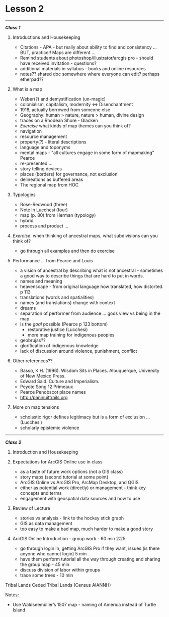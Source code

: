 Lesson 2  
========

---

*__Class 1__*  

1. Introductions and Housekeeping  
   -   Citations - APA - but really about ability to find and consistency ... BUT, practice!! Maps are different ...
   -   Remind students about photoshop/illustrator/arcgis pro - should have received invitation - questions?
   -   additional materials in syllabus - books and online resources
   -   notes?? shared doc somewhere where everyone can edit? perhaps etherpad??
2. What is a map
   -   Weber(?) and demystification (un-magic)
      -   colonialism, capitalism, modernity <=> Disenchantment
      -   1918, actually borrowed from someone else
   -   Geography: human > nature, nature > human, divine design
      - traces on a Rhodean Shore - Glacken
   -   *Exercise* what kinds of map themes can you think of?
      -   navigation 
      -   resource management  
      -   property(?)  - literal descriptions
      -   language and toponyms 
      -   mental maps - "all cultures engage in some form of mapmaking" Pearce
      -   re-presented ...
      -   story telling devices
   -   places (borders) for governance, not exclusion
      -   delineations as buffered areas
      -   The regional map from HOC
3. Typologies 
   -   Rose-Redwood (three)
   -   Note in Lucchesi (four)
   -   map (p. 80) from Herman (typology) 
   -   hybrid
   -   process and product ...
4. *Exercise*: when thinking of ancestral maps, what subdivisions can you think of?
   -   go through all examples and then do exercise
5. Performance ... from Pearce and Louis
   -   a vision of ancestral by describing what is not ancestral - sometimes a good way to describe things that are hard to put in words.
   -   names and meaning
      -   heavenscape - from original language how translated, how distorted. p 113
      -   translations (words and spatialities)
      -   names (and translations) change with context
   -   dreams 
   -   separation of performer from audience ... gods view vs being in the map
   -   is the *goal* possible (Pearce p 123 bottom) 
       -   restorative justice (Lucchesi)
       -   more map training for indigenous peoples
   -   geobrujas??
   -   glorification of indigenous knowledge  
   -   lack of discussion around violence, punishment, conflict  
6. Other references??
   -   Basso, K.H. (1996). Wisdom Sits in Places. Albuquerque, University of New Mexico Press.
   -   Edward Said. Culture and Imperialism.
   -   Peyote Song 12 Primeaux
   -   Pearce Penobscot place names
   -   http://paninuittrails.org

7. More on map tensions
   -   scholastic rigor defines legitimacy but is a form of exclusion ... (Lucchesi)
   -   scholarly epistemic violence



---

*__Class 2__*  

1. Introduction and Housekeeping

2. Expectations for ArcGIS Online use in class
   - as a taste of future work options (not a GIS class)
   - story maps (second tutorial at some point)
   - ArcGIS Online vs ArcGIS Pro, ArcMap Desktop, and QGIS
   - either as potential work (directly) or management - think key concepts and terms
   - engagement with geospatial data sources and how to use

3. Review of Lecture
   - stories vs analysis - link to the hockey stick graph
   - GIS as data management
   - too easy to make a bad map, much harder to make a good story

4. ArcGIS Online Introduction - group work - 60 min 2:25
   - go through login in, getting ArcGIS Pro if they want, issues (is there anyone who cannot login) 5 min
   - have them perform tutorial all the way through creating and sharing the group map - 45 min
   - discuss division of labor within groups
   - trace some trees - 10 min

Tribal Lands Ceded
Tribal Lands (Census AIANNH) 


Notes:  

-   Use Waldseemüller’s 1507 map - naming of America instead of Turtle Island


